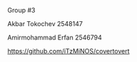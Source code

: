Group #3

Akbar Tokochev 2548147

Amirmohammad Erfan 2546794

https://github.com/iTzMiNOS/covertovert